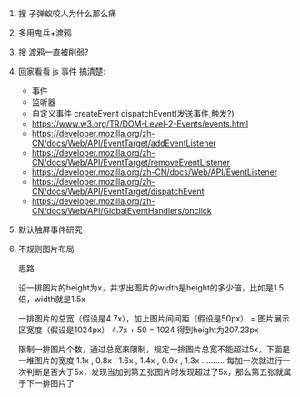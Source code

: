 1. 搜 子弹蚁咬人为什么那么痛

2. 多用鬼兵+渡鸦

3. 搜 渡鸦一直被削弱?

4. 回家看看 js 事件 搞清楚:

    * 事件
    * 监听器
    * 自定义事件 createEvent dispatchEvent(发送事件,触发?)
    * https://www.w3.org/TR/DOM-Level-2-Events/events.html
    * https://developer.mozilla.org/zh-CN/docs/Web/API/EventTarget/addEventListener
    * https://developer.mozilla.org/zh-CN/docs/Web/API/EventTarget/removeEventListener
    * https://developer.mozilla.org/zh-CN/docs/Web/API/EventListener
    * https://developer.mozilla.org/zh-CN/docs/Web/API/EventTarget/dispatchEvent
    * https://developer.mozilla.org/zh-CN/docs/Web/API/GlobalEventHandlers/onclick

5. 默认触屏事件研究

6. 不规则图片布局

	思路

	设一排图片的height为x，并求出图片的width是height的多少倍，比如是1.5倍，width就是1.5x

	一排图片的总宽（假设是4.7x），加上图片间间距（假设是50px） = 图片展示区宽度（假设是1024px）
	4.7x + 50 = 1024 得到height为207.23px

	限制一排图片个数，通过总宽来限制，规定一排图片总宽不能超过5x，下面是一堆图片的宽度
	1.1x , 0.8x , 1.6x , 1.4x , 0.9x , 1.3x ..........
	每加一次就进行一次判断是否大于5x，发现当加到第五张图片时发现超过了5x，那么第五张就属于下一排图片了